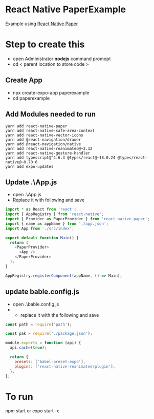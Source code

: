 # React Native PaperExample
Example using [React Native Paper](https://callstack.github.io/react-native-paper/index.html)

# Step to create this
- open Administrator __nodejs__ command promopt
- cd < parent location to store code >
## Create App 
- npx create-expo-app paperexample
- cd paperexample

## Add Modules needed to run
```Shell
yarn add react-native-paper
yarn add react-native-safe-area-context
yarn add react-native-vector-icons
yarn add @react-navigation/drawer
yarn add @react-navigation/native
yarn add react-native-reanimated@~2.12
yarn add react-native-gesture-handler
yarn add typescript@^4.6.3 @types/react@~18.0.24 @types/react-native@~0.70.6
yarn add expo-updates
```
## Update .\App.js 
- open .\App.js
- Replace it with following and save
```javascript
import * as React from 'react';
import { AppRegistry } from 'react-native';
import { Provider as PaperProvider } from 'react-native-paper';
import { name as appName } from './app.json';
import App from './src/index';

export default function Main() {
  return (
    <PaperProvider>
      <App />
    </PaperProvider>
  );
}

AppRegistry.registerComponent(appName, () => Main);
```

## update bable.config.js
- open .\bable.config.js
- - replace it with the following and save
```javascript
const path = require('path');

const pak = require('./package.json');

module.exports = function (api) {
  api.cache(true);

  return {
    presets: ['babel-preset-expo'],
    plugins: ['react-native-reanimated/plugin'],
  };
};
```


# To run
npm start
or
expo start -c